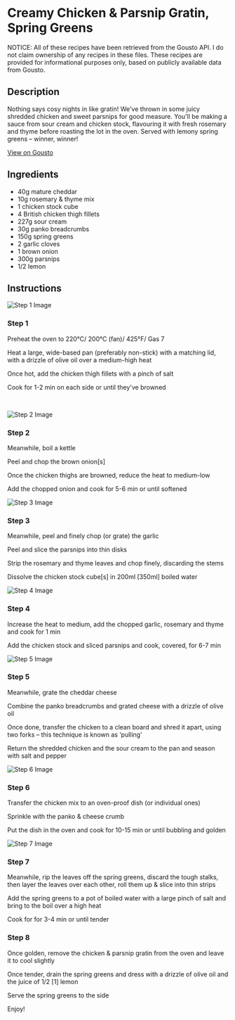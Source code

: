 # Creamy Chicken & Parsnip Gratin, Spring Greens

NOTICE: All of these recipes have been retrieved from the Gousto API. I do not claim ownership of any recipes in these files. These recipes are provided for informational purposes only, based on publicly available data from Gousto.

## Description

Nothing says cosy nights in like gratin! We've thrown in some juicy shredded chicken and sweet parsnips for good measure. You'll be making a sauce from sour cream and chicken stock, flavouring it with fresh rosemary and thyme before roasting the lot in the oven. Served with lemony spring greens – winner, winner!

[View on Gousto](https://www.gousto.co.uk/recipes/cookbook/creamy-chicken-parsnip-gratin-spring-greens)

## Ingredients

- 40g mature cheddar
- 10g rosemary & thyme mix
- 1 chicken stock cube 
- 4 British chicken thigh fillets 
- 227g sour cream 
- 30g panko breadcrumbs
- 150g spring greens
- 2 garlic cloves
- 1 brown onion
- 300g parsnips
- 1/2 lemon

## Instructions

![Step 1 Image](https://production-media.gousto.co.uk/cms/recipe-step-image/1203.-step-1-x200.jpg)

### Step 1

Preheat the oven to 220&deg;C/ 200&deg;C (fan)/ 425&deg;F/ Gas 7


Heat a large, wide-based pan (preferably non-stick) with a matching lid, with a drizzle of&nbsp;olive oil&nbsp;over a medium-high heat


Once hot, add the&nbsp;chicken thigh fillets with a pinch of&nbsp;salt


Cook for 1-2 min on each side or until they've browned


&nbsp;

![Step 2 Image](https://production-media.gousto.co.uk/cms/recipe-step-image/1203.-step-2-x200.jpg)

### Step 2

Meanwhile, boil a kettle


Peel and chop the brown&nbsp;onion<span class="text-danger">[s]</span>


Once the chicken thighs are browned, reduce the heat to&nbsp;medium-low


Add the chopped onion and cook for 5-6 min or until softened&nbsp;

![Step 3 Image](https://production-media.gousto.co.uk/cms/recipe-step-image/1203.-step-3-x200.jpg)

### Step 3

Meanwhile, peel and finely chop (or grate) the garlic&nbsp;


Peel and slice the parsnips into thin disks&nbsp;


Strip the rosemary and thyme leaves and chop finely, discarding the stems


Dissolve the chicken stock cube<span class="text-danger">[s]</span> in 200ml <span class="text-danger">[35</span><span class="text-danger">0ml]&nbsp;</span>boiled water&nbsp;

![Step 4 Image](https://production-media.gousto.co.uk/cms/recipe-step-image/1203.-step-4-x200.jpg)

### Step 4

Increase the heat to medium, add the chopped garlic, rosemary and thyme and cook for 1 min


Add the chicken stock and sliced parsnips and cook, covered, for 6-7 min&nbsp;

![Step 5 Image](https://production-media.gousto.co.uk/cms/recipe-step-image/1203.-step-5-x200.jpg)

### Step 5

Meanwhile, grate the&nbsp;cheddar&nbsp;cheese&nbsp;


Combine the panko breadcrumbs and grated cheese with a drizzle of olive oil


Once done, transfer the chicken to a clean board and shred it apart, using two forks &ndash; this technique is known as &lsquo;pulling&rsquo;


Return the shredded chicken and the sour cream to the pan and season with salt and pepper&nbsp;

![Step 6 Image](https://production-media.gousto.co.uk/cms/recipe-step-image/1203.-step-6-x200.jpg)

### Step 6

Transfer the chicken mix&nbsp;to an oven-proof dish (or individual ones)&nbsp;


Sprinkle with the panko &amp; cheese crumb&nbsp;


Put the dish in the oven and cook for 10-15 min or until bubbling and golden

![Step 7 Image](https://production-media.gousto.co.uk/cms/recipe-step-image/1203.-step-7-x200.jpg)

### Step 7

Meanwhile, rip the leaves off the spring greens, discard the tough stalks, then layer the leaves over <span class="text-highlight">each other</span>, roll them up &amp; slice into thin strips


Add the spring greens to a pot of&nbsp;boiled water&nbsp;with a large pinch of&nbsp;salt&nbsp;and bring to the boil over a high heat


Cook for for 3-4 min or until tender

### Step 8

Once golden, remove the chicken &amp; parsnip gratin from the oven and leave it to cool slightly


Once tender, drain the spring greens and dress with a drizzle of olive oil and the juice of 1/2&nbsp;<span class="text-danger">[1]&nbsp;</span>lemon


Serve the spring greens to the side&nbsp;


Enjoy!

